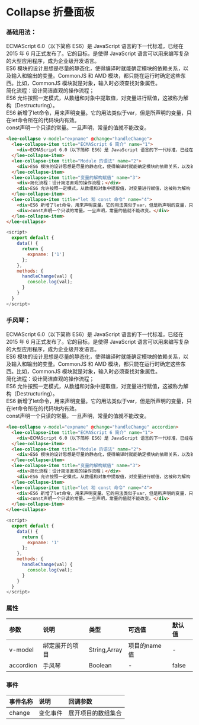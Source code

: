 # Collapse 折叠面板
### 基础用法：
<div class="leeblock">
    <div class="leesource">
        <lee-collapse v-model="expname1" @change="handleChange1">
            <lee-collapse-item title="ECMAScript 6 简介" name="1">
            <div>ECMAScript 6.0（以下简称 ES6）是 JavaScript 语言的下一代标准，已经在 2015 年 6 月正式发布了。它的目标，是使得 JavaScript 语言可以用来编写复杂的大型应用程序，成为企业级开发语言。</div>
            </lee-collapse-item>
            <lee-collapse-item title="Module 的语法" name="2">
            <div>ES6 模块的设计思想是尽量的静态化，使得编译时就能确定模块的依赖关系，以及输入和输出的变量。CommonJS 和 AMD 模块，都只能在运行时确定这些东西。比如，CommonJS 模块就是对象，输入时必须查找对象属性。</div>
            </lee-collapse-item>
            <lee-collapse-item title="变量的解构赋值" name="3">
            <div>简化流程：设计简洁直观的操作流程；</div>
            <div>ES6 允许按照一定模式，从数组和对象中提取值，对变量进行赋值，这被称为解构（Destructuring）。</div>
            </lee-collapse-item>
            <lee-collapse-item title="let 和 const 命令" name="4">
            <div>ES6 新增了let命令，用来声明变量。它的用法类似于var，但是所声明的变量，只在let命令所在的代码块内有效。</div>
            <div>const声明一个只读的常量。一旦声明，常量的值就不能改变。</div>
            </lee-collapse-item>
        </lee-collapse>
    </div>
<lee-code>

```html
<lee-collapse v-model="expname" @change="handleChange">
  <lee-collapse-item title="ECMAScript 6 简介" name="1">
    <div>ECMAScript 6.0（以下简称 ES6）是 JavaScript 语言的下一代标准，已经在 2015 年 6 月正式发布了。它的目标，是使得 JavaScript 语言可以用来编写复杂的大型应用程序，成为企业级开发语言。</div>
  </lee-collapse-item>
  <lee-collapse-item title="Module 的语法" name="2">
    <div>ES6 模块的设计思想是尽量的静态化，使得编译时就能确定模块的依赖关系，以及输入和输出的变量。CommonJS 和 AMD 模块，都只能在运行时确定这些东西。比如，CommonJS 模块就是对象，输入时必须查找对象属性。</div>
  </lee-collapse-item>
  <lee-collapse-item title="变量的解构赋值" name="3">
    <div>简化流程：设计简洁直观的操作流程；</div>
    <div>ES6 允许按照一定模式，从数组和对象中提取值，对变量进行赋值，这被称为解构（Destructuring）。</div>
  </lee-collapse-item>
  <lee-collapse-item title="let 和 const 命令" name="4">
    <div>ES6 新增了let命令，用来声明变量。它的用法类似于var，但是所声明的变量，只在let命令所在的代码块内有效。</div>
    <div>const声明一个只读的常量。一旦声明，常量的值就不能改变。</div>
  </lee-collapse-item>
</lee-collapse>
```
```js
<script>
  export default {
    data() {
      return {
        expname: ['1']
      };
    },
    methods: {
      handleChange(val) {
        console.log(val);
      }
    }
  }
</script>
```
</lee-code>
</div>

### 手风琴：
<div class="leeblock">
    <div class="leesource">
        <lee-collapse v-model="expname2" @change="handleChange2" accordion>
  <lee-collapse-item title="ECMAScript 6 简介" name="1">
    <div>ECMAScript 6.0（以下简称 ES6）是 JavaScript 语言的下一代标准，已经在 2015 年 6 月正式发布了。它的目标，是使得 JavaScript 语言可以用来编写复杂的大型应用程序，成为企业级开发语言。</div>
  </lee-collapse-item>
  <lee-collapse-item title="Module 的语法" name="2">
    <div>ES6 模块的设计思想是尽量的静态化，使得编译时就能确定模块的依赖关系，以及输入和输出的变量。CommonJS 和 AMD 模块，都只能在运行时确定这些东西。比如，CommonJS 模块就是对象，输入时必须查找对象属性。</div>
  </lee-collapse-item>
  <lee-collapse-item title="变量的解构赋值" name="3">
    <div>简化流程：设计简洁直观的操作流程；</div>
    <div>ES6 允许按照一定模式，从数组和对象中提取值，对变量进行赋值，这被称为解构（Destructuring）。</div>
  </lee-collapse-item>
  <lee-collapse-item title="let 和 const 命令" name="4">
    <div>ES6 新增了let命令，用来声明变量。它的用法类似于var，但是所声明的变量，只在let命令所在的代码块内有效。</div>
    <div>const声明一个只读的常量。一旦声明，常量的值就不能改变。</div>
  </lee-collapse-item>
</lee-collapse>
    </div>
<lee-code>

```html
<lee-collapse v-model="expname" @change="handleChange" accordion>
  <lee-collapse-item title="ECMAScript 6 简介" name="1">
    <div>ECMAScript 6.0（以下简称 ES6）是 JavaScript 语言的下一代标准，已经在 2015 年 6 月正式发布了。它的目标，是使得 JavaScript 语言可以用来编写复杂的大型应用程序，成为企业级开发语言。</div>
  </lee-collapse-item>
  <lee-collapse-item title="Module 的语法" name="2">
    <div>ES6 模块的设计思想是尽量的静态化，使得编译时就能确定模块的依赖关系，以及输入和输出的变量。CommonJS 和 AMD 模块，都只能在运行时确定这些东西。比如，CommonJS 模块就是对象，输入时必须查找对象属性。</div>
  </lee-collapse-item>
  <lee-collapse-item title="变量的解构赋值" name="3">
    <div>简化流程：设计简洁直观的操作流程；</div>
    <div>ES6 允许按照一定模式，从数组和对象中提取值，对变量进行赋值，这被称为解构（Destructuring）。</div>
  </lee-collapse-item>
  <lee-collapse-item title="let 和 const 命令" name="4">
    <div>ES6 新增了let命令，用来声明变量。它的用法类似于var，但是所声明的变量，只在let命令所在的代码块内有效。</div>
    <div>const声明一个只读的常量。一旦声明，常量的值就不能改变。</div>
  </lee-collapse-item>
</lee-collapse>
```
```js
<script>
  export default {
    data() {
      return {
        expname: '1'
      };
    },
    methods: {
      handleChange(val) {
        console.log(val);
      }
    }
  }
</script>
```
</lee-code>
</div>

### 属性

参数|说明|类型|可选值|默认值
:------|:------|:------|:------|:------
v-model|绑定展开的项目|String,Array|项目的name值|-
accordion|手风琴|Boolean|-|false

### 事件

事件名称|说明|回调参数
:------|:------|:------
change|变化事件|展开项目的数组集合

<script>
  export default {
    data() {
      return {
        expname1: ['1'],
        expname2: ['3']
      };
    },
    methods: {
      handleChange1(val) {
        console.log(val);
      },
      handleChange2(val) {
        console.log(val);
      },
    }
  }
</script>